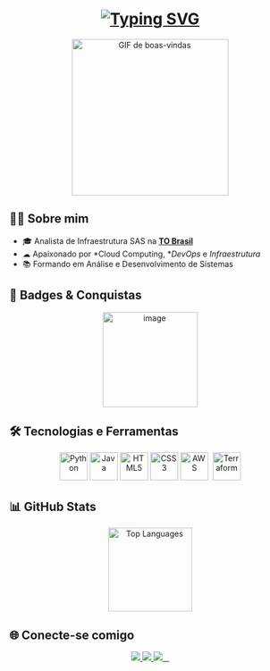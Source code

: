 <h1 align="center">
  <a href="https://git.io/typing-svg">
    <img src="https://readme-typing-svg.demolab.com?font=Fira+Code&pause=1000&width=435&lines=%F0%9F%91%8B+Ol%C3%A1%2C+eu+sou+o+Julio+Bandeira!" alt="Typing SVG" />
  </a>
</h1>

<p align="center">
  <img src="https://i.pinimg.com/originals/21/11/61/21116158daaeb1459b4ec0758505e1ad.gif" height="280" alt="GIF de boas-vindas"/>
</p>



## 👨‍🏫 Sobre mim

- 🎓 Analista de Infraestrutura SAS na **[TO Brasil](https://www.to-brasil.com/)**  
- ☁ Apaixonado por *Cloud Computing, **DevOps* e *Infraestrutura*  
- 📚 Formando em Análise e Desenvolvimento de Sistemas

## 🏅 Badges & Conquistas

<p align="center">
  <img width="170" alt="image" src="https://github.com/user-attachments/assets/042d2041-d19a-4404-bf4a-164b7a142e0a" />
</p>

## 🛠 Tecnologias e Ferramentas

<div align="center">
  <img src="https://cdn.jsdelivr.net/gh/devicons/devicon/icons/python/python-original.svg" alt="Python" width="50" height="50"/>
  <img src="https://cdn.jsdelivr.net/gh/devicons/devicon/icons/java/java-original.svg" alt="Java" width="50" height="50"/>
  <img src="https://cdn.jsdelivr.net/gh/devicons/devicon/icons/html5/html5-original.svg" alt="HTML5" width="50" height="50"/>
  <img src="https://cdn.jsdelivr.net/gh/devicons/devicon/icons/css3/css3-original.svg" alt="CSS3" width="50" height="50"/>
  <img src="https://cdn.jsdelivr.net/gh/devicons/devicon@latest/icons/amazonwebservices/amazonwebservices-plain-wordmark.svg" alt="AWS" width="50" height="50">&nbsp;
  <img src="https://cdn.jsdelivr.net/gh/devicons/devicon/icons/terraform/terraform-original.svg" alt="Terraform" width="50" height="50"/>
</div>

## 📊 GitHub Stats

<div align="center">
  <img src="https://github-readme-stats.vercel.app/api/top-langs/?username=rscopim&layout=compact&langs_count=6&theme=dark&hide_border=false" height="150" alt="Top Languages"/>
</div>

## 🌐 Conecte-se comigo

<div align="center">
  <a href="www.linkedin.com/in/julioc-bandeira" target="_blank">
    <img src="https://img.shields.io/badge/-LinkedIn-%230077B5?style=for-the-badge&logo=linkedin&logoColor=white">
  </a>
  <a href="https://github.com/JulioCBandeira" target="_blank">
    <img src="https://img.shields.io/badge/-GitHub-181717?style=for-the-badge&logo=github&logoColor=white">
  </a>
    <a href="mailto:julio.bandeira.pro@outlook.com">
    <img src="https://img.shields.io/badge/-Gmail-%23333?style=for-the-badge&logo=gmail&logoColor=white">
  </a>
</div>
